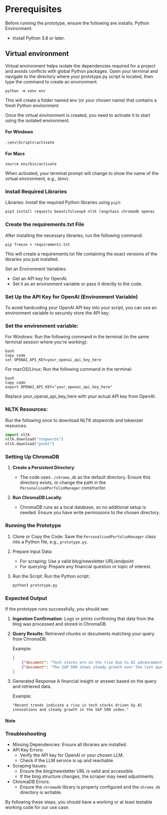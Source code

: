 # Prerequisites

Before running the prototype, ensure the following are installs:
Python Environment:
   - Install Python 3.8 or later.


## Virtual environment
Virtual environment helps isolate the dependencies required for a project and avoids conflicts with global Python packages. Open your terminal and navigate to the directory where your prototype.py script is located, then type the command to create an environment.

```
python -m venv env
```
This will create a folder named env (or your chosen name) that contains a fresh Python environment.

Once the virtual environment is created, you need to activate it to start using the isolated environment.

#### For Windows

```
.\env\Scripts\activate
```

#### For Macs

```
source env/bin/activate
```

When activated, your terminal prompt will change to show the name of the virtual environment, e.g., (env).


### Install Required Libraries

Libraries:
   Install the required Python libraries using `pip3`:
   ```bash
   pip3 install requests beautifulsoup4 nltk langchain chromadb openai
   ```

### Create the requirements.txt File

After installing the necessary libraries, run the following command:
```
pip freeze > requirements.txt

```
This will create a requirements.txt file containing the exact versions of the libraries you just installed.

 Set an Environment Variables:
   - Get an API key for OpenAI.
   - Set it as an environment variable or pass it directly to the code.

### Set Up the API Key for OpenAI (Environment Variable)
To avoid hardcoding your OpenAI API key into your script, you can use an environment variable to securely store the API key.

### Set the environment variable:
For Windows:
Run the following command in the terminal (in the same terminal session where you're working):

```
bash
Copy code
set OPENAI_API_KEY=your_openai_api_key_here
```

For macOS/Linux:
Run the following command in the terminal:
```
bash
Copy code
export OPENAI_API_KEY="your_openai_api_key_here"
```

Replace your_openai_api_key_here with your actual API key from OpenAI.


### NLTK Resources:
   Run the following once to download NLTK stopwords and tokenizer resources:
   ```python
   import nltk
   nltk.download("stopwords")
   nltk.download("punkt")
   ```

### Setting Up ChromaDB

1. **Create a Persistent Directory**:
   - The code uses `./chroma_db` as the default directory. Ensure this directory exists, or change the path in the `PersonalizedPorfolioManager` constructor.

2. **Run ChromaDB Locally**:
   - ChromaDB runs as a local database, so no additional setup is needed. Ensure you have write permissions to the chosen directory.

### Running the Prototype

1. Clone or Copy the Code:
   Save the `PersonalizedPorfolioManager` class into a Python file, e.g., `prototype.py`.

2. Prepare Input Data:
   - For scraping: Use a valid blog/newsletter URL/endpoint
   - For querying: Prepare any financial question or topic of interest.

3. Run the Script:
    Run the Python script:
   ```bash
   python3 prototype.py
   ```

### Expected Output
If the prototype runs successfully, you should see:
1. **Ingestion Confirmation**:
   Logs or prints confirming that data from the blog was processed and stored in ChromaDB.

2. **Query Results**:
   Retrieved chunks or documents matching your query from ChromaDB.

   Example:
   ```json
   [
       {"document": "Tech stocks are on the rise due to AI advancements.", "metadata": {"source": "example_blog"}},
       {"document": "The S&P 500 shows steady growth over the last quarter.", "metadata": {"source": "newsletter"}}
   ]
   ```

3. Generated Response
   A financial insight or answer based on the query and retrieved data.

   Example:
   ```text
   "Recent trends indicate a rise in tech stocks driven by AI innovations and steady growth in the S&P 500 index."
   ```

#### Note

### Troubleshooting
- Missing Dependencies: Ensure all libraries are installed.
- API Key Errors:
  - Verify the API key for OpenAI or your chosen LLM.
  - Check if the LLM service is up and reachable.
- Scraping Issues:
  - Ensure the blog/newsletter URL is valid and accessible.
  - If the blog structure changes, the scraper may need adjustments.
- ChromaDB Errors:
  - Ensure the `chromadb` library is properly configured and the `chroma_db` directory is writable.


By following these steps, you should have a working or at least testable working code for our use case.